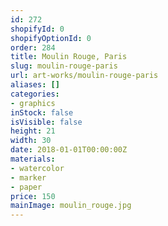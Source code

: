 ```yaml
---
id: 272
shopifyId: 0
shopifyOptionId: 0
order: 284
title: Moulin Rouge, Paris
slug: moulin-rouge-paris
url: art-works/moulin-rouge-paris
aliases: []
categories:
- graphics
inStock: false
isVisible: false
height: 21
width: 30
date: 2018-01-01T00:00:00Z
materials:
- watercolor
- marker
- paper
price: 150
mainImage: moulin_rouge.jpg
---
```

